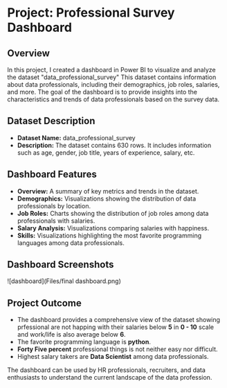 # Project: Professional Survey Dashboard

## Overview
In this project, I created a dashboard in Power BI to visualize and analyze the dataset "data_professional_survey" This dataset contains information about data professionals, including their demographics, job roles, salaries, and more. The goal of the dashboard is to provide insights into the characteristics and trends of data professionals based on the survey data.

## Dataset Description
- **Dataset Name:** data_professional_survey
- **Description:** The dataset contains 630 rows. It includes information such as age, gender, job title, years of experience, salary, etc.

## Dashboard Features
- **Overview:** A summary of key metrics and trends in the dataset.
- **Demographics:** Visualizations showing the distribution of data professionals by location.
- **Job Roles:** Charts showing the distribution of job roles among data professionals with salaries.
- **Salary Analysis:** Visualizations comparing salaries with happiness.
- **Skills:** Visualizations highlighting the most favorite programming languages among data professionals.

## Dashboard Screenshots
![dashboard](Files/final dashboard.png)

## Project Outcome
- The dashboard provides a comprehensive view of the dataset showing prfessional are not happing with their salaries below **5** in **0 - 10** scale and work/life is also average below **6**.
- The favorite programming language is **python**.
- **Forty Five percent** professional things is not neither easy nor difficult.
-  Highest salary takers are **Data Scientist** among data professionals.
  
The dashboard can be used by HR professionals, recruiters, and data enthusiasts to understand the current landscape of the data profession.

